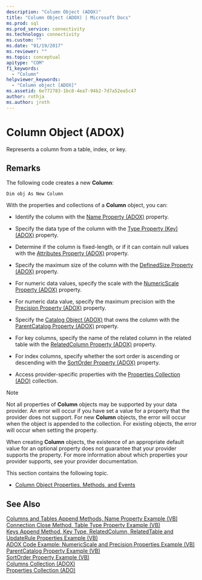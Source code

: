 ```yaml
---
description: "Column Object (ADOX)"
title: "Column Object (ADOX) | Microsoft Docs"
ms.prod: sql
ms.prod_service: connectivity
ms.technology: connectivity
ms.custom: ""
ms.date: "01/19/2017"
ms.reviewer: ""
ms.topic: conceptual
apitype: "COM"
f1_keywords: 
  - "Column"
helpviewer_keywords: 
  - "Column object [ADOX]"
ms.assetid: 6e772783-1bc8-4ea7-94b2-7d7a52ea5c47
author: rothja
ms.author: jroth
---
```

# Column Object (ADOX)
Represents a column from a table, index, or key.  
  
## Remarks  
 The following code creates a new **Column**:  
  
 `Dim obj As New Column`  
  
 With the properties and collections of a **Column** object, you can:  
  
-   Identify the column with the [Name Property (ADOX)](./name-property-adox.md) property.  
  
-   Specify the data type of the column with the [Type Property (Key) (ADOX)](./type-property-key-adox.md) property.  
  
-   Determine if the column is fixed-length, or if it can contain null values with the [Attributes Property (ADOX)](./attributes-property-adox.md) property.  
  
-   Specify the maximum size of the column with the [DefinedSize Property (ADOX)](./definedsize-property-adox.md) property.  
  
-   For numeric data values, specify the scale with the [NumericScale Property (ADOX)](./numericscale-property-adox.md) property.  
  
-   For numeric data value, specify the maximum precision with the [Precision Property (ADOX)](./precision-property-adox.md) property.  
  
-   Specify the [Catalog Object (ADOX)](./catalog-object-adox.md) that owns the column with the [ParentCatalog Property (ADOX)](./parentcatalog-property-adox.md) property.  
  
-   For key columns, specify the name of the related column in the related table with the [RelatedColumn Property (ADOX)](./relatedcolumn-property-adox.md) property.  
  
-   For index columns, specify whether the sort order is ascending or descending with the [SortOrder Property (ADOX)](./sortorder-property-adox.md) property.  
  
-   Access provider-specific properties with the [Properties Collection (ADO)](../ado-api/properties-collection-ado.md) collection.  
  
> [!NOTE]
>  Not all properties of **Column** objects may be supported by your data provider. An error will occur if you have set a value for a property that the provider does not support. For new **Column** objects, the error will occur when the object is appended to the collection. For existing objects, the error will occur when setting the property.  
>   
>  When creating **Column** objects, the existence of an appropriate default value for an optional property does not guarantee that your provider supports the property. For more information about which properties your provider supports, see your provider documentation.  
  
 This section contains the following topic.  
  
-   [Column Object Properties, Methods, and Events](./column-object-properties-methods-and-events.md)  
  
## See Also  
 [Columns and Tables Append Methods, Name Property Example (VB)](./columns-and-tables-append-methods-name-property-example-vb.md)   
 [Connection Close Method, Table Type Property Example (VB)](./connection-close-method-table-type-property-example-vb.md)   
 [Keys Append Method, Key Type, RelatedColumn, RelatedTable and UpdateRule Properties Example (VB)](./keys-append-method-key-type-relatedcolumn-relatedtable-example-vb.md)   
 [ADOX Code Example: NumericScale and Precision Properties Example (VB)](./adox-code-example-numericscale-and-precision-properties-example-vb.md)   
 [ParentCatalog Property Example (VB)](./parentcatalog-property-example-vb.md)   
 [SortOrder Property Example (VB)](./sortorder-property-example-vb.md)   
 [Columns Collection (ADOX)](./columns-collection-adox.md)   
 [Properties Collection (ADO)](../ado-api/properties-collection-ado.md)